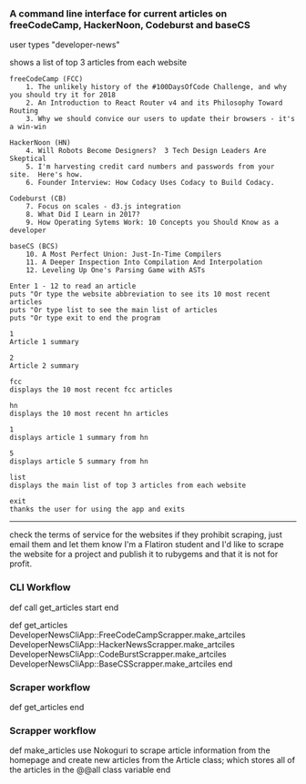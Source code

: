 ### A command line interface for current articles on freeCodeCamp, HackerNoon, Codeburst and baseCS

 user types "developer-news"

shows a list of top 3 articles from each website

	freeCodeCamp (FCC)
		1. The unlikely history of the #100DaysOfCode Challenge, and why you should try it for 2018
		2. An Introduction to React Router v4 and its Philosophy Toward Routing
		3. Why we should convice our users to update their browsers - it's a win-win

	HackerNoon (HN)
		4. Will Robots Become Designers?  3 Tech Design Leaders Are Skeptical
		5. I'm harvesting credit card numbers and passwords from your site.  Here's how.
		6. Founder Interview: How Codacy Uses Codacy to Build Codacy.

	Codeburst (CB)
		7. Focus on scales - d3.js integration
		8. What Did I Learn in 2017?
		9. How Operating Sytems Work: 10 Concepts you Should Know as a developer

	baseCS (BCS)
		10. A Most Perfect Union: Just-In-Time Compilers
		11. A Deeper Inspection Into Compilation And Interpolation
		12. Leveling Up One's Parsing Game with ASTs

	Enter 1 - 12 to read an article
	puts "Or type the website abbreviation to see its 10 most recent articles
	puts "Or type list to see the main list of articles
	puts "Or type exit to end the program

	1
	Article 1 summary

	2
	Article 2 summary

	fcc
	displays the 10 most recent fcc articles

	hn
	displays the 10 most recent hn articles

	1
	displays article 1 summary from hn

	5
	displays article 5 summary from hn

	list
	displays the main list of top 3 articles from each website

	exit
	thanks the user for using the app and exits
___



check the terms of service for the websites
if they prohibit scraping, just email them and let them know I'm a Flatiron student and I'd like to scrape the website for a project and publish it to rubygems and that it is not for profit.


### CLI Workflow
def call
	get_articles
	start
end

def get_articles
	DeveloperNewsCliApp::FreeCodeCampScrapper.make_artciles
	DeveloperNewsCliApp::HackerNewsScrapper.make_artciles
	DeveloperNewsCliApp::CodeBurstScrapper.make_artciles
	DeveloperNewsCliApp::BaseCSScrapper.make_artciles
end



### Scraper workflow
def get_articles
end



### Scrapper workflow
def make_articles
	use Nokoguri to scrape article information from the homepage and create new articles from the Article class; which stores all of the articles in the @@all class variable
end